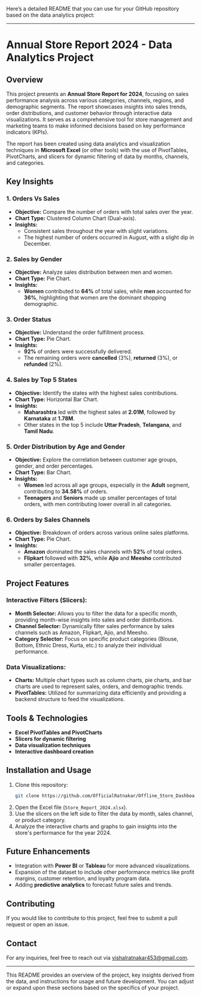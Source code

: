 Here’s a detailed README that you can use for your GitHub repository based on the data analytics project:

---

# Annual Store Report 2024 - Data Analytics Project

## Overview

This project presents an **Annual Store Report for 2024**, focusing on sales performance analysis across various categories, channels, regions, and demographic segments. The report showcases insights into sales trends, order distributions, and customer behavior through interactive data visualizations. It serves as a comprehensive tool for store management and marketing teams to make informed decisions based on key performance indicators (KPIs).

The report has been created using data analytics and visualization techniques in **Microsoft Excel** (or other tools) with the use of PivotTables, PivotCharts, and slicers for dynamic filtering of data by months, channels, and categories.

## Key Insights

### 1. **Orders Vs Sales**
   - **Objective:** Compare the number of orders with total sales over the year.
   - **Chart Type:** Clustered Column Chart (Dual-axis).
   - **Insights:**
     - Consistent sales throughout the year with slight variations.
     - The highest number of orders occurred in August, with a slight dip in December.
  
### 2. **Sales by Gender**
   - **Objective:** Analyze sales distribution between men and women.
   - **Chart Type:** Pie Chart.
   - **Insights:**
     - **Women** contributed to **64%** of total sales, while **men** accounted for **36%**, highlighting that women are the dominant shopping demographic.

### 3. **Order Status**
   - **Objective:** Understand the order fulfillment process.
   - **Chart Type:** Pie Chart.
   - **Insights:**
     - **92%** of orders were successfully delivered.
     - The remaining orders were **cancelled** (3%), **returned** (3%), or **refunded** (2%).

### 4. **Sales by Top 5 States**
   - **Objective:** Identify the states with the highest sales contributions.
   - **Chart Type:** Horizontal Bar Chart.
   - **Insights:**
     - **Maharashtra** led with the highest sales at **2.01M**, followed by **Karnataka** at **1.78M**.
     - Other states in the top 5 include **Uttar Pradesh**, **Telangana**, and **Tamil Nadu**.

### 5. **Order Distribution by Age and Gender**
   - **Objective:** Explore the correlation between customer age groups, gender, and order percentages.
   - **Chart Type:** Bar Chart.
   - **Insights:**
     - **Women** led across all age groups, especially in the **Adult** segment, contributing to **34.58%** of orders.
     - **Teenagers** and **Seniors** made up smaller percentages of total orders, with men contributing lower overall in all categories.

### 6. **Orders by Sales Channels**
   - **Objective:** Breakdown of orders across various online sales platforms.
   - **Chart Type:** Pie Chart.
   - **Insights:**
     - **Amazon** dominated the sales channels with **52%** of total orders.
     - **Flipkart** followed with **32%**, while **Ajio** and **Meesho** contributed smaller percentages.

## Project Features

### Interactive Filters (Slicers):
- **Month Selector:** Allows you to filter the data for a specific month, providing month-wise insights into sales and order distributions.
- **Channel Selector:** Dynamically filter sales performance by sales channels such as Amazon, Flipkart, Ajio, and Meesho.
- **Category Selector:** Focus on specific product categories (Blouse, Bottom, Ethnic Dress, Kurta, etc.) to analyze their individual performance.

### Data Visualizations:
- **Charts:** Multiple chart types such as column charts, pie charts, and bar charts are used to represent sales, orders, and demographic trends.
- **PivotTables:** Utilized for summarizing data efficiently and providing a backend structure to feed the visualizations.

## Tools & Technologies
- **Excel PivotTables and PivotCharts**
- **Slicers for dynamic filtering**
- **Data visualization techniques**
- **Interactive dashboard creation**

## Installation and Usage
1. Clone this repository:
    ```bash
    git clone https://github.com/OfficialRatnakar/Offline_Store_Dashboard.git)
    ```
2. Open the Excel file (`Store_Report_2024.xlsx`).
3. Use the slicers on the left side to filter the data by month, sales channel, or product category.
4. Analyze the interactive charts and graphs to gain insights into the store's performance for the year 2024.

## Future Enhancements
- Integration with **Power BI** or **Tableau** for more advanced visualizations.
- Expansion of the dataset to include other performance metrics like profit margins, customer retention, and loyalty program data.
- Adding **predictive analytics** to forecast future sales and trends.

## Contributing
If you would like to contribute to this project, feel free to submit a pull request or open an issue.


## Contact
For any inquiries, feel free to reach out via [vishalratnakar453@gmail.com](mailto:vishalratnakar453@gmail.com).

---

This README provides an overview of the project, key insights derived from the data, and instructions for usage and future development. You can adjust or expand upon these sections based on the specifics of your project.
